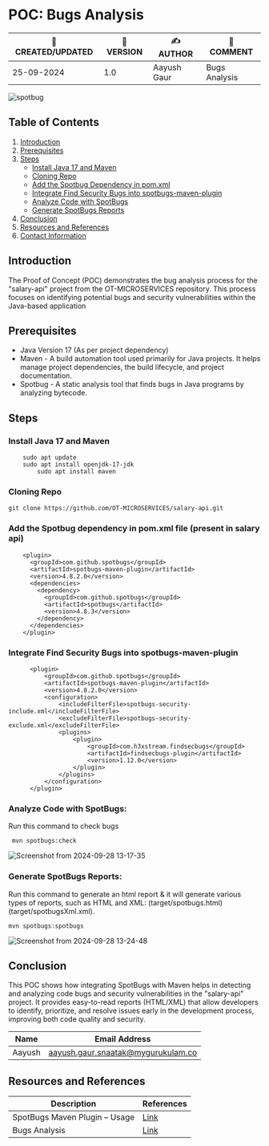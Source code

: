 # POC: Bugs Analysis

| 📅 CREATED/UPDATED | 📌 VERSION | ✍️ AUTHOR    | 📝 COMMENT                     |
|--------------------|------------|--------------|--------------------------------|
| 25-09-2024         | 1.0       | Aayush Gaur  | Bugs Analysis              |

![spotbug](https://github.com/user-attachments/assets/3726e901-35ab-4378-b489-1cc9d1071d5d)

## Table of Contents

1. [Introduction](#introduction)
2. [Prerequisites](#prerequisites)
3. [Steps](#steps)
   - [Install Java 17 and Maven](#install-java-17-and-maven)
   - [Cloning Repo](#cloning-repo)
   - [Add the Spotbug Dependency in pom.xml](#add-the-spotbug-dependency-in-pomxml)
   - [Integrate Find Security Bugs into spotbugs-maven-plugin](#integrate-find-security-bugs-into-spotbugs-maven-plugin)
   - [Analyze Code with SpotBugs](#analyze-code-with-spotbugs)
   - [Generate SpotBugs Reports](#generate-spotbugs-reports)
4. [Conclusion](#conclusion)
5. [Resources and References](#resources-and-references)
6. [Contact Information](#contact-information)


## Introduction
The Proof of Concept (POC) demonstrates the bug analysis process for the "salary-api" project from the OT-MICROSERVICES repository. This process focuses on identifying potential bugs and security vulnerabilities within the Java-based application 

## Prerequisites
- Java Version 17 (As per project dependency)
- Maven - A build automation tool used primarily for Java projects. It helps manage project dependencies, the build lifecycle, and project documentation.
- Spotbug - A static analysis tool that finds bugs in Java programs by analyzing bytecode.


## Steps 

### Install Java 17 and Maven
```
	sudo apt update
	sudo apt install openjdk-17-jdk
        sudo apt install maven
```
### Cloning Repo

```
git clone https://github.com/OT-MICROSERVICES/salary-api.git
```
### Add the Spotbug dependency in pom.xml file (present in salary api)


        <plugin>
          <groupId>com.github.spotbugs</groupId>
          <artifactId>spotbugs-maven-plugin</artifactId>
          <version>4.8.2.0</version>
          <dependencies>
            <dependency>
              <groupId>com.github.spotbugs</groupId>
              <artifactId>spotbugs</artifactId>
              <version>4.8.3</version>
            </dependency>
          </dependencies>
        </plugin>

### Integrate Find Security Bugs into spotbugs-maven-plugin

          <plugin>
              <groupId>com.github.spotbugs</groupId>
              <artifactId>spotbugs-maven-plugin</artifactId>
              <version>4.8.2.0</version>
              <configuration>
                  <includeFilterFile>spotbugs-security-include.xml</includeFilterFile>
                  <excludeFilterFile>spotbugs-security-exclude.xml</excludeFilterFile>
                  <plugins>
                      <plugin>
                          <groupId>com.h3xstream.findsecbugs</groupId>
                          <artifactId>findsecbugs-plugin</artifactId>
                          <version>1.12.0</version>
                      </plugin>
                  </plugins>
              </configuration>
          </plugin>

### Analyze Code with SpotBugs:
Run this command to check bugs

```
 mvn spotbugs:check
```

![Screenshot from 2024-09-28 13-17-35](https://github.com/user-attachments/assets/5b57037c-fc96-44df-871b-b2c1734ecd99)

### Generate SpotBugs Reports: 
Run this  command to generate an html report & it will  generate various types of reports, such as HTML and XML: (target/spotbugs.html)(target/spotbugsXml.xml).

```
mvn spotbugs:spotbugs
```

![Screenshot from 2024-09-28 13-24-48](https://github.com/user-attachments/assets/080df602-18b9-4f32-8b71-967fd3cfb6aa)

## Conclusion
This POC shows how integrating SpotBugs with Maven helps in detecting and analyzing code bugs and security vulnerabilities in the "salary-api" project. It provides easy-to-read reports (HTML/XML) that allow developers to identify, prioritize, and resolve issues early in the development process, improving both code quality and security.

|Name|Email Address|
|:---:|:---:|
|Aayush|aayush.gaur.snaatak@mygurukulam.co|

## Resources and References

| Description                                      | References  
| ------------------------------------------------- | ------------------------------------------------------------------- |
| SpotBugs Maven Plugin – Usage                           | [Link](https://spotbugs.github.io/spotbugs-maven-plugin/usage.html#:~:text=To%20generate%20the%20SpotBugs%20report,xml%20.&text=Then%2C%20execute%20the%20site%20plugin%20to%20generate%20the%20report.) |
| Bugs Analysis                           | [Link](https://www.cs.tufts.edu/~jfoster/papers/issre04.pdf) |




